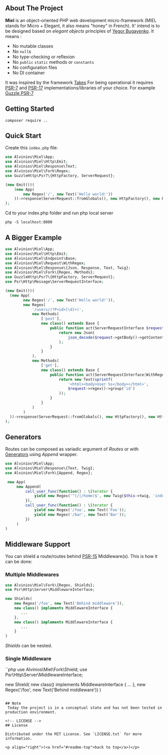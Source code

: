 <a name="readme-top"></a>

<!-- ABOUT THE PROJECT -->
## About The Project
**Miel**  is an object-oriented PHP web development micro-framework (MIEL stands for Micro + Elegant, it also means "honey" in French). It' intend is to be designed based on _elegant objects_ principles of [Yegor Bugayenko](https://yegor256.com). It means :
* No mutable classes
* No `null`s
* No type-checking or reflexion
* No `public` `static` methods or `constants`
* No configuration files
* No DI container

It was inspired by the framework [Takes](https://github.com/yegor256/takes)
For being operational it requires [PSR-7](https://www.php-fig.org/psr/psr-7/) and [PSR-17](https://www.php-fig.org/psr/psr-17/) implementations/libraries of your choice. For example [Guzzle PSR-7](https://github.com/guzzle/psr7)



 <!-- GETTING STARTED -->
## Getting Started

```
composer require ..
```

## Quick Start

Create this `index.php` file:

```php
use Alvinios\Miel\App;
use Alvinios\Miel\Http\Emit;
use Alvinios\Miel\Response\Text;
use Alvinios\Miel\Fork\Regex;
use GuzzleHttp\Psr7\{HttpFactory, ServerRequest};

(new Emit())(
    (new App(
        new Regex('/', new Text('Hello world!'))
    ))->response(ServerRequest::fromGlobals(), new HttpFactory(), new HttpFactory())
);
```
Cd to your index.php folder and run php local server
```
php -S localhost:8000
```


## A Bigger Example

```php
use Alvinios\Miel\App;
use Alvinios\Miel\Http\Emit;
use Alvinios\Miel\Endpoint\Base;
use Alvinios\Miel\Request\WithRegex;
use Alvinios\Miel\Response\{Json, Response, Text, Twig}; 
use Alvinios\Miel\Fork\{Regex, Methods};
use GuzzleHttp\Psr7\{HttpFactory, ServerRequest};
use Psr\Http\Message\ServerRequestInterface;

(new Emit())(
  (new App(
        new Regex('/', new Text('Hello world!')),
        new Regex(
            '/users/(?P<id>[\d]+)',
            new Methods(
                ['post'],
                new class() extends Base {
                    public function act(ServerRequestInterface $request): Response {
                        return new Json(
                            json_decode($request->getBody()->getContents())
                        );
                    }
                }         
            ),
            new Methods(
                ['get'],
                new class() extends Base {
                    public function act(ServerRequestInterface|WithRegex $request): Response {
                        return new Text(sprintf(
                            '<html><body>User %s</body></html>',
                            $request->regex()->group('id')
                        ));
                    }
                }      
            )
        )
  ))->response(ServerRequest::fromGlobals(), new HttpFactory(), new HttpFactory())
);
```

## Generators

Routes can be composed as variadic argument of _Routes_ or with [Generators](https://www.php.net/manual/en/language.generators.overview.php) using _Append_ wrapper.

```php
use Alvinios\Miel\App;
use Alvinios\Miel\Response\{Text, Twig}; 
use Alvinios\Miel\Fork\{Append, Regex};

 new App(
     new Append(
         call_user_func(function() : \Iterator {
             yield new Regex('^(/|/home)$', new Twig($this->twig, 'index.html.twig', []));
         }),
         call_user_func(function() : \Iterator {
             yield new Regex('/foo', new Text('Foo'));
             yield new Regex('/bar', new Text('Bar'));
         })
     )
)
```

## Middleware Support

You can shield a route/routes behind [PSR-15](https://www.php-fig.org/psr/psr-15/) Middleware(s).
This is how it can be done:

### Multiple Middlewares

```php
use Alvinios\Miel\Fork\{Regex, Shields};
use Psr\Http\Server\MiddlewareInterface;

new Shields(
    new Regex('/foo', new Text('Behind middleware')),
    new class() implements MiddlewareInterface {
       ...
    },
    new class() implements MiddlewareInterface {
       ...
    }
)
```
_Shields_ can be nested.

### Single Middleware

``php
use Alvinios\Miel\Fork\Shield;
use Psr\Http\Server\MiddlewareInterface;

new Shield(
    new class() implements MiddlewareInterface {
        ...
    },
    new Regex('/foo', new Text('Behind middleware'))
)
```

## Note
 Today the project is in a conceptual state and has not been tested in production environment.

<!-- LICENSE -->
## License

Distributed under the MIT License. See `LICENSE.txt` for more information.

<p align="right">(<a href="#readme-top">back to top</a>)</p>
